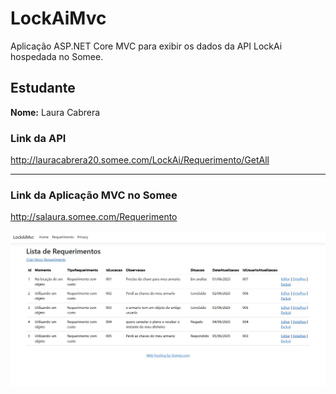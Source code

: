 # LockAiMvc

Aplicação ASP.NET Core MVC para exibir os dados da API LockAi hospedada no Somee.

## Estudante

**Nome:** Laura Cabrera  
 
### Link da API

http://lauracabrera20.somee.com/LockAi/Requerimento/GetAll

---

### Link da Aplicação MVC no Somee

http://salaura.somee.com/Requerimento

![Tela de listagem](Resposta/ListaReq.JPG)
